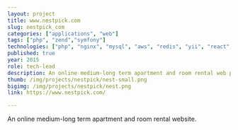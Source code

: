 ```yaml
---
layout: project
title: www.nestpick.com
slug: nestpick_com
categories: ["applications", "web"]
tags: ["php", "zend","symfony"]
technologies: ["php", "nginx", "mysql", "aws", "redis", "yii", "react", "symfony"]
published: true
year: 2015
role: tech-lead
description: An online medium-long term apartment and room rental web platform.
thumb: /img/projects/nestpick/nest-small.png
bigimg: /img/projects/nestpick/nest.png
link: https://www.nestpick.com/

---
```


An online medium-long term apartment and room rental website.
